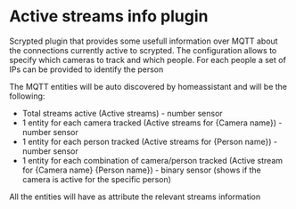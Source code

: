 # Active streams info plugin

Scrypted plugin that provides some usefull information over MQTT about the connections currently active to scrypted. The configuration allows to specify which cameras to track and which people. 
For each people a set of IPs can be provided to identify the person

The MQTT entities will be auto discovered by homeassistant and will be the following:
- Total streams active (Active streams) - number sensor
- 1 entity for each camera tracked (Active streams for {Camera name}) - number sensor
- 1 entity for each person tracked (Active streams for {Person name}) - number sensor
- 1 entity for each combination of camera/person tracked (Active stream for {Camera name} {Person name}) - binary sensor (shows if the camera is active for the specific person)

All the entities will have as attribute the relevant streams information
